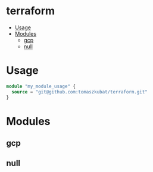 # terraform

- [Usage](#usage)
- [Modules](#modules)
  - [gcp](#gcp)
  - [null](#null)

# Usage

```terraform
module "my_module_usage" {
  source = "git@github.com:tomaszkubat/terraform.git"
}

```

# Modules

## gcp

## null
